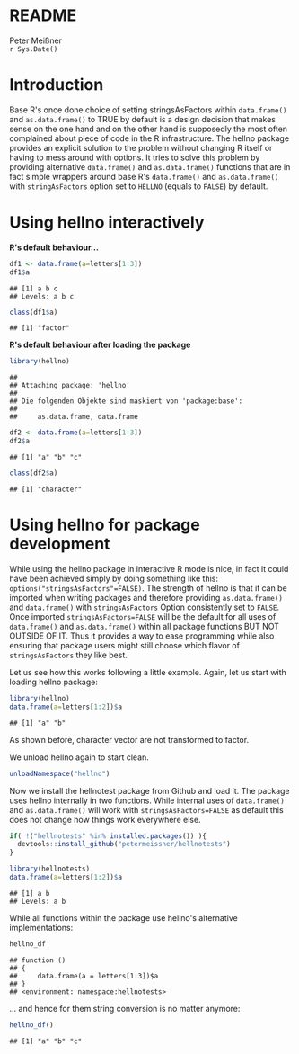 # README
Peter Meißner  
`r Sys.Date()`  

# Introduction

Base R's once done choice of setting stringsAsFactors within
  `data.frame()` and `as.data.frame()` to TRUE by default is a design decision
  that makes sense on the one hand and on the other hand is supposedly the most
  often complained about piece of code in the R infrastructure. The hellno
  package provides an explicit solution to the problem without changing R itself 
  or having to mess around with options. It tries to solve this problem by 
  providing alternative `data.frame()` and `as.data.frame()` functions that are 
  in fact simple wrappers around base R's `data.frame()` and `as.data.frame()` 
  with `stringAsFactors` option set to `HELLNO` (equals to `FALSE`) by default.

# Using hellno interactively

**R's default behaviour...**

```r
df1 <- data.frame(a=letters[1:3])
df1$a
```

```
## [1] a b c
## Levels: a b c
```

```r
class(df1$a)
```

```
## [1] "factor"
```


**R's default behaviour after loading the package**

```r
library(hellno)
```

```
## 
## Attaching package: 'hellno'
## 
## Die folgenden Objekte sind maskiert von 'package:base':
## 
##     as.data.frame, data.frame
```

```r
df2 <- data.frame(a=letters[1:3])
df2$a
```

```
## [1] "a" "b" "c"
```

```r
class(df2$a)
```

```
## [1] "character"
```

# Using hellno for package development

While using the hellno package in interactive R mode is nice, in fact it could 
have been achieved simply by doing something like this: `options("stringsAsFactors"=FALSE)`. 
The strength of hellno is that it can be imported when writing packages and therefore 
providing `as.data.frame()` and `data.frame()` with `stringsAsFactors` Option 
consistently set to `FALSE`. Once imported `stringsAsFactors=FALSE` will be the default for all uses of `data.frame()` and `as.data.frame()` within all package functions BUT NOT OUTSIDE OF IT. 
Thus it provides a way to ease programming while also ensuring that package users might 
still choose which flavor of `stringsAsFactors` they like best. 


Let us see how this works following a little example. Again, let us start with loading hellno package:


```r
library(hellno)
data.frame(a=letters[1:2])$a 
```

```
## [1] "a" "b"
```

As shown before, character vector are not transformed to factor.

We unload hellno again to start clean. 


```r
unloadNamespace("hellno")
```

Now we install the hellnotest package from Github and load it. The package uses hellno internally in two functions. While internal uses of `data.frame()` and `as.data.frame()` will work with `stringsAsFactors=FALSE` as default this does not change how things work everywhere else. 



```r
if( !("hellnotests" %in% installed.packages()) ){
  devtools::install_github("petermeissner/hellnotests")
}

library(hellnotests)
data.frame(a=letters[1:2])$a 
```

```
## [1] a b
## Levels: a b
```

While all functions within the package use hellno's alternative implementations:


```r
hellno_df
```

```
## function () 
## {
##     data.frame(a = letters[1:3])$a
## }
## <environment: namespace:hellnotests>
```

... and hence for them string conversion is no matter anymore:


```r
hellno_df()
```

```
## [1] "a" "b" "c"
```






